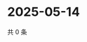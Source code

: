 # 2025-05-14

共 0 条

<!-- BEGIN ZHIHUVIDEO -->
<!-- 最后更新时间 Wed May 14 2025 08:54:42 GMT+0800 (China Standard Time) -->

<!-- END ZHIHUVIDEO -->
